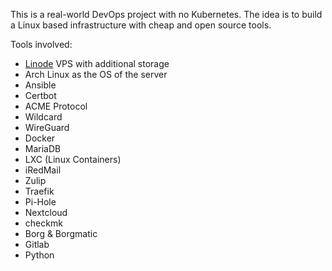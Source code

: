 This is a real-world DevOps project with no Kubernetes. The idea is to build a Linux based infrastructure with cheap and open source tools.

Tools involved:

- [Linode](linode.com) VPS with additional storage
- Arch Linux as the OS of the server
- Ansible
- Certbot
- ACME Protocol
- Wildcard
- WireGuard
- Docker
- MariaDB
- LXC (Linux Containers)
- iRedMail
- Zulip
- Traefik
- Pi-Hole
- Nextcloud
- checkmk
- Borg & Borgmatic
- Gitlab
- Python
